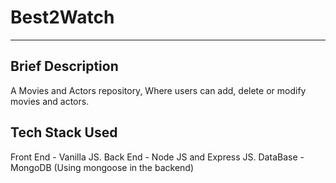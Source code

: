 # Best2Watch

---

## Brief Description

A Movies and Actors repository, Where users can add, delete or modify movies  and actors.

## Tech Stack Used
Front End -  Vanilla JS.
Back End - Node JS and Express JS.
DataBase - MongoDB (Using mongoose in the backend)




